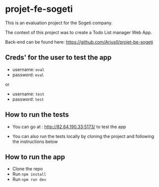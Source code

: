 # projet-fe-sogeti

This is an evaluation project for the Sogeti company.

The context of this project was to create a Todo List manager Web App.

Back-end can be found here: https://github.com/AriusII/projet-be-sogeti

## Creds' for the user to test the app

- username: `eval`
- password: `eval`

or

- username: `test`
- password: `test`

## How to run the tests

- You can go at : http://82.64.190.33:5173/ to test the app

- You can also run the tests locally by cloning the project and following the instructions below

## How to run the app

- Clone the repo
- Run `npm install`
- Run `npm run dev`